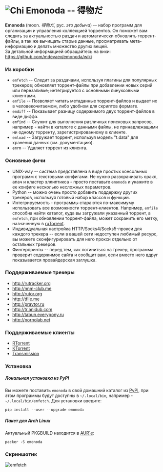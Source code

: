 ![Chi](https://raw.githubusercontent.com/wiki/mdevaev/emonoda/chi.png) Emonoda -- 得物だ
=======

**Emonoda** (moon. _得物だ_, рус. _это добыча_) -- набор программ для организации и управления коллекцией торрентов. Он поможет вам следить за актуальностью раздач и автоматически обновлять торрент-файлы, а так же вычищать старые данные, просматривать мета-информацию и делать множество других вещей.  
За детальной информацией обращайтесь на вики: https://github.com/mdevaev/emonoda/wiki  

### Из коробки
* `emfetch` -- Следит за раздачами, используя плагины для популярных трекеров; обновляет торрент-файлы при добавлении новых серий или перезаливке; интегрируется с основными линуксовыми клиентами.
* `emfile` -- Позволяет читать метаданные торрент-файлов и выдает их в человекочитаемом, либо удобном для скриптов формате.
* `emdiff` -- Показывает разницу содержимого двух торрент-файлов в виде диффа.
* `emfind` -- Служит для выполнения различных поисковых запросов, например - найти в каталоге с данными файлы, не принадлежащими ни одному торренту, зарегистрированному в клиенте.
* `emload` -- Загружает торрент, используя модель "t.data" для хранения данных (см. документацию).
* `emrm` -- Удаляет торрент из клиента.

### Основные фичи
* UNIX-way -- система представлена в виде простых консольных программ с текстовыми конфигами. Не нужно разворачивать оракл, апач и кластер эллиптикса - просто поставьте `emonoda` и укажите в ее конфиге несколько несложных параметров.
* Python -- можно очень просто добавить поддержку других трекеров, используя готовый набор классов и функций.
* Интегрируемость - программы стараются по-максимуму использовать все возможности торрент-клиентов. Например, `emfile` способна найти каталог, куда вы загружали указанный торрент, а `emfetch`, при обновлении торрент-файла, может сохранить его метку, назначенную в [ruTorrent](https://github.com/Novik/ruTorrent).
* Индивидуальная настройка HTTP/Socks4/Socks5-прокси для каждого трекера -- если в вашей сети недоступен любимый ресурс, вы можете сконфигурировать для него прокси отдельно от остальных трекеров.
* Фингерпринты -- перед тем, как логиниться на трекер, программа проверит содержимое сайта и сообщит вам, если вместо него вдруг показывается провайдерская заглушка.

### Поддерживаемые трекеры
* http://rutracker.org
* http://nnm-club.me
* http://rutor.org
* http://tfile.me
* http://pravtor.ru
* http://tr.anidub.com
* http://tabun.everypony.ru
* http://pornolab.net

### Поддерживаемые клиенты
* [RTorrent](http://rakshasa.github.io/rtorrent/)
* [KTorrent](http://ktorrent.pwsp.net/)
* [Transmission](http://www.transmissionbt.com/)

### Установка
##### Локальная установка из PyPI
Вы можете поставить `emonoda` в свой домашний каталог из [PyPI](https://pypi.python.org/pypi/emonoda), при этом программы будут доступны в `~/.local/bin`, например - `~/.local/bin/emfetch`. Для установки введите:
```
pip install --user --upgrade emonoda
```
##### Пакет для Arch Linux
Актуальный PKGBUILD находится в [AUR`е](https://aur4.archlinux.org/packages/emonoda/):
```
packer -S emonoda
```

### Скриншотик
![emfetch](https://raw.githubusercontent.com/wiki/mdevaev/emonoda/emfetch.png)
